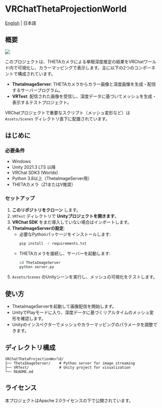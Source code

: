 # VRChatThetaProjectionWorld
[English](README.md) | 日本語
## 概要

![](./figs/test.gif)

このプロジェクトは、THETAカメラによる単眼深度推定の結果をVRChatワールド内で可視化し、カラーマッピングで表示します。主に以下の2つのコンポーネントで構成されています。

- **ThetaImageServer**: THETAカメラからカラー画像と深度画像を生成・配信するサーバープログラム。
- **VRTest**: 配信された画像を受信し、深度データに基づいてメッシュを生成・表示するテストプロジェクト。

VRChatプロジェクトで重要なスクリプト（メッシュ変形など）は `Assets/Scenes` ディレクトリ直下に配置されています。

## はじめに

### 必要条件

- Windows
- Unity 2021.3 LTS 以降
- VRChat SDK3 (Worlds)
- Python 3.8以上（ThetaImageServer用）
- THETAカメラ（Z1またはV推奨）

### セットアップ

1. **このリポジトリをクローン** します。
2. `VRTest` ディレクトリで **Unityプロジェクトを開きます**。
3. **VRChat SDK** をまだ導入していない場合はインポートします。
4. **ThetaImageServerの設定**:
    - 必要なPythonパッケージをインストールします:  
      ```bash
      pip install -r requirements.txt
      ```
    - THETAカメラを接続し、サーバーを起動します:
      ```bash
      cd ThetaImageServer
      python server.py
      ```
5. `Assets/Scenes` のUnityシーンを実行し、メッシュの可視化をテストします。

## 使い方

- ThetaImageServerを起動して画像配信を開始します。
- UnityでPlayモードに入り、深度データに基づくリアルタイムのメッシュ変形を確認します。
- Unityのインスペクターでメッシュやカラーマッピングのパラメータを調整できます。

## ディレクトリ構成

```
VRChatThetaProjectionWorld/
├── ThetaImageServer/    # Python server for image streaming
├── VRTest/              # Unity project for visualization
└── README.md
```

## ライセンス

本プロジェクトはApache 2.0ライセンスの下で公開されています。
